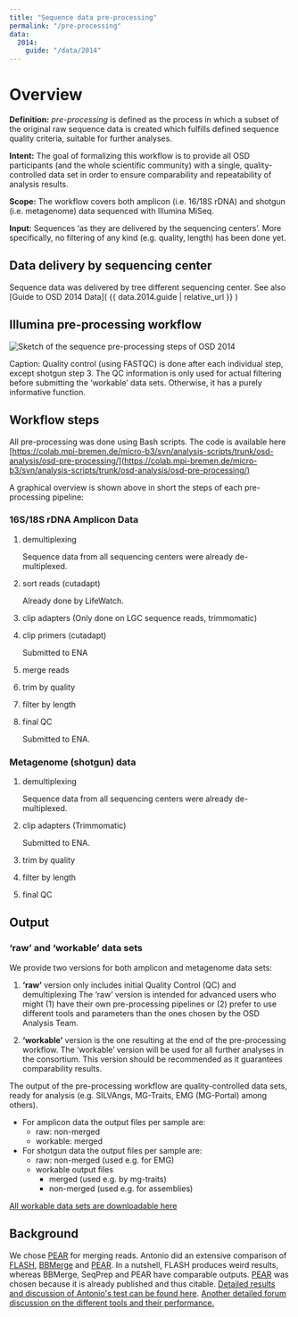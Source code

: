 ```yaml
---
title: "Sequence data pre-processing"
permalink: "/pre-processing"
data:
  2014:
    guide: "/data/2014"
---
```

# Overview

**Definition:** *pre-processing* is defined as the process in which a subset of the original raw sequence data is created which fulfills defined sequence quality criteria, suitable for further analyses.

**Intent:** The goal of formalizing this workflow is to provide all OSD participants (and the whole scientific community) with a single, quality-controlled data set in order to ensure comparability and repeatability of analysis results.

**Scope:** The workflow covers both amplicon (i.e. 16/18S rDNA) and shotgun (i.e. metagenome) data sequenced with Illumina MiSeq.

**Input:** Sequences ‘as they are delivered by the sequencing centers’. More specifically, no filtering of any kind (e.g. quality, length) has been done yet.

## Data delivery by sequencing center

Sequence data was delivered by tree different sequencing center. See also [Guide to OSD 2014 Data]( {{ data.2014.guide | relative_url }} )

## Illumina pre-processing workflow

![Sketch of the sequence pre-processing steps of OSD 2014](https://github.com/MicroB3-IS/osd-analysis/blob/master/images/osd-pre-processsing-activity-diagram-2014.png)

Caption: Quality control (using FASTQC) is done after each individual step, except shotgun step 3. The QC information is only used for actual filtering before submitting the ‘workable’ data sets. Otherwise, it has a purely informative function.

## Workflow steps

All pre-processing was done using Bash scripts. The code is available here [https://colab.mpi-bremen.de/micro-b3/svn/analysis-scripts/trunk/osd-analysis/osd-pre-processing/](https://colab.mpi-bremen.de/micro-b3/svn/analysis-scripts/trunk/osd-analysis/osd-pre-processing/)

A graphical overview is shown above in short the steps of each pre-processing pipeline:

### 16S/18S rDNA Amplicon Data

1. demultiplexing 

    Sequence data from all sequencing centers were already de-multiplexed.
1. sort reads  (cutadapt)

     Already done by LifeWatch.
1. clip adapters (Only done on LGC sequence reads, trimmomatic)
1. clip primers (cutadapt)

     Submitted to ENA
1. merge reads
1. trim by quality
1. filter by length
1. final QC 

     Submitted to ENA.

### Metagenome (shotgun) data

1. demultiplexing 
   
     Sequence data from all sequencing centers were already de-multiplexed.

1. clip adapters (Trimmomatic)

     Submitted to ENA.

1. trim by quality

1. filter by length

1. final QC

## Output

### ‘raw’ and ‘workable’ data sets 

We provide two versions for both amplicon and metagenome data sets:

1.  **‘raw’** version only includes initial Quality Control (QC) and demultiplexing
The ‘raw’ version is intended for advanced users who might (1) have their own pre-processing pipelines or (2) prefer to use different tools and parameters than the ones chosen by the OSD Analysis Team.

1. **‘workable’** version is the one resulting at the end of the pre-processing workflow. The ‘workable’ version will be used for all further analyses in the consortium. This version should be recommended as it guarantees comparability results.

The output of the pre-processing workflow are quality-controlled data sets, ready for analysis (e.g. SILVAngs, MG-Traits, EMG (MG-Portal) among others).

* For amplicon data the output files per sample are:
  * raw: non-merged
  * workable: merged 
* For shotgun data the output files per sample are:
  * raw: non-merged (used e.g. for EMG)
  * workable output files
    * merged (used e.g. by mg-traits) 
    * non-merged (used e.g. for assemblies)

[All workable data sets are downloadable here](http://mb3is.megx.net/osd-files?path=/2014/datasets/workable/)

## Background

We chose [PEAR](http://bioinformatics.oxfordjournals.org/content/30/5/614.long) for merging reads. Antonio did an extensive comparison of [FLASH](http://ccb.jhu.edu/software/FLASH/), [BBMerge](http://sourceforge.net/projects/bbmap/) and [PEAR](http://bioinformatics.oxfordjournals.org/content/30/5/614.long). In a nutshell, FLASH produces weird results, whereas BBMerge, SeqPrep and PEAR have comparable outputs. [PEAR](http://bioinformatics.oxfordjournals.org/content/30/5/614.long) was chosen because it is already published and thus citable. [Detailed results and discussion of Antonio's test can be found here](https://colab.mpi-bremen.de/wiki/display/microb3/OSD+LGC+TestRun+Sept+2014+merging+comparison).  [Another detailed forum discussion on the different tools and their performance.](http://seqanswers.com/forums/showthread.php?t=43906)
